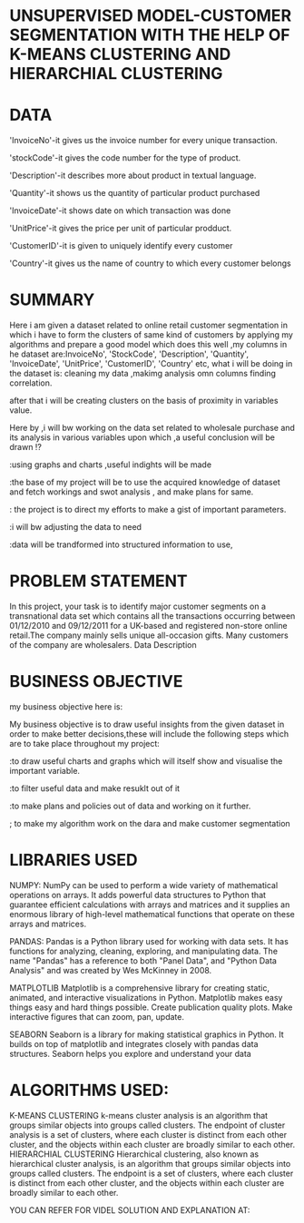 # UNSUPERVISED MODEL-CUSTOMER SEGMENTATION WITH THE HELP OF K-MEANS CLUSTERING AND HIERARCHIAL CLUSTERING
# DATA
'InvoiceNo'-it gives us the invoice number for every unique transaction.

'stockCode'-it gives the code number for the type of product.

'Description'-it describes more about product in textual language.

'Quantity'-it shows us the quantity of particular product purchased

'InvoiceDate'-it shows date on which transaction was done

'UnitPrice'-it gives the price per unit of particular prodduct.

'CustomerID'-it is given to uniquely identify every customer

'Country'-it gives us the name of country to which every customer belongs

# SUMMARY
Here i am given a dataset related to online retail customer segmentation in which i have to form the clusters of same kind of customers by applying my algorithms and prepare a good model which does this well ,my columns in he dataset are:InvoiceNo', 'StockCode', 'Description', 'Quantity', 'InvoiceDate', 'UnitPrice', 'CustomerID', 'Country' etc, what i will be doing in the dataset is: cleaning my data ,makimg analysis omn columns finding correlation.

after that i will be creating clusters on the basis of proximity in variables value.

Here by ,i will bw working on the data set related to wholesale purchase and its analysis in various variables upon which ,a useful conclusion will be drawn ⁉

:using graphs and charts ,useful indights will be made

:the base of my project will be to use the acquired knowledge of dataset and fetch workings and swot analysis , and make plans for same.

: the project is to direct my efforts to make a gist of important parameters.

:i will bw adjusting the data to need

:data will be trandformed into structured information to use,

# PROBLEM STATEMENT
In this project, your task is to identify major customer segments on a transnational data set which contains all the transactions occurring between 01/12/2010 and 09/12/2011 for a UK-based and registered non-store online retail.The company mainly sells unique all-occasion gifts. Many customers of the company are wholesalers. Data Description

# BUSINESS OBJECTIVE
my business objective here is:

My business objective is to draw useful insights from the given dataset in order to make better decisions,these will include the following steps which are to take place throughout my project:

:to draw useful charts and graphs which will itself show and visualise the important variable.

:to filter useful data and make resuklt out of it

:to make plans and policies out of data and working on it further.

; to make my algorithm work on the dara and make customer segmentation

# LIBRARIES USED
NUMPY: NumPy can be used to perform a wide variety of mathematical operations on arrays. It adds powerful data structures to Python that guarantee efficient calculations with arrays and matrices and it supplies an enormous library of high-level mathematical functions that operate on these arrays and matrices.

PANDAS: Pandas is a Python library used for working with data sets. It has functions for analyzing, cleaning, exploring, and manipulating data. The name "Pandas" has a reference to both "Panel Data", and "Python Data Analysis" and was created by Wes McKinney in 2008.

MATPLOTLIB Matplotlib is a comprehensive library for creating static, animated, and interactive visualizations in Python. Matplotlib makes easy things easy and hard things possible. Create publication quality plots. Make interactive figures that can zoom, pan, update.

SEABORN Seaborn is a library for making statistical graphics in Python. It builds on top of matplotlib and integrates closely with pandas data structures. Seaborn helps you explore and understand your data

# ALGORITHMS USED:
K-MEANS CLUSTERING
k-means cluster analysis is an algorithm that groups similar objects into groups called clusters. The endpoint of cluster analysis is a set of clusters, where each cluster is distinct from each other cluster, and the objects within each cluster are broadly similar to each other.
HIERARCHIAL CLUSTERING
Hierarchical clustering, also known as hierarchical cluster analysis, is an algorithm that groups similar objects into groups called clusters. The endpoint is a set of clusters, where each cluster is distinct from each other cluster, and the objects within each cluster are broadly similar to each other.

YOU CAN REFER FOR VIDEL SOLUTION AND EXPLANATION AT:


